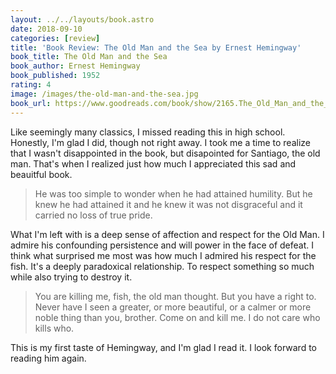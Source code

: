 ```yaml
---
layout: ../../layouts/book.astro
date: 2018-09-10
categories: [review]
title: 'Book Review: The Old Man and the Sea by Ernest Hemingway'
book_title: The Old Man and the Sea
book_author: Ernest Hemingway
book_published: 1952
rating: 4
image: /images/the-old-man-and-the-sea.jpg
book_url: https://www.goodreads.com/book/show/2165.The_Old_Man_and_the_Sea
---
```

Like seemingly many classics, I missed reading this in high school. Honestly, I'm glad I did, though not right away. I took me a time to realize that I wasn't disappointed in the book, but disapointed for Santiago, the old man. That's when I realized just how much I appreciated this sad and beauitful book.

> He was too simple to wonder when he had attained humility. But he knew he had attained it and he knew it was not disgraceful and it carried no loss of true pride.

What I'm left with is a deep sense of affection and respect for the Old Man. I admire his confounding persistence and will power in the face of defeat. I think what surprised me most was how much I admired his respect for the fish. It's a deeply paradoxical relationship. To respect something so much while also trying to destroy it.

> You are killing me, fish, the old man thought. But you have a right to. Never have I seen a greater, or more beautiful, or a calmer or more noble thing than you, brother. Come on and kill me. I do not care who kills who.

This is my first taste of Hemingway, and I'm glad I read it. I look forward to reading him again. 